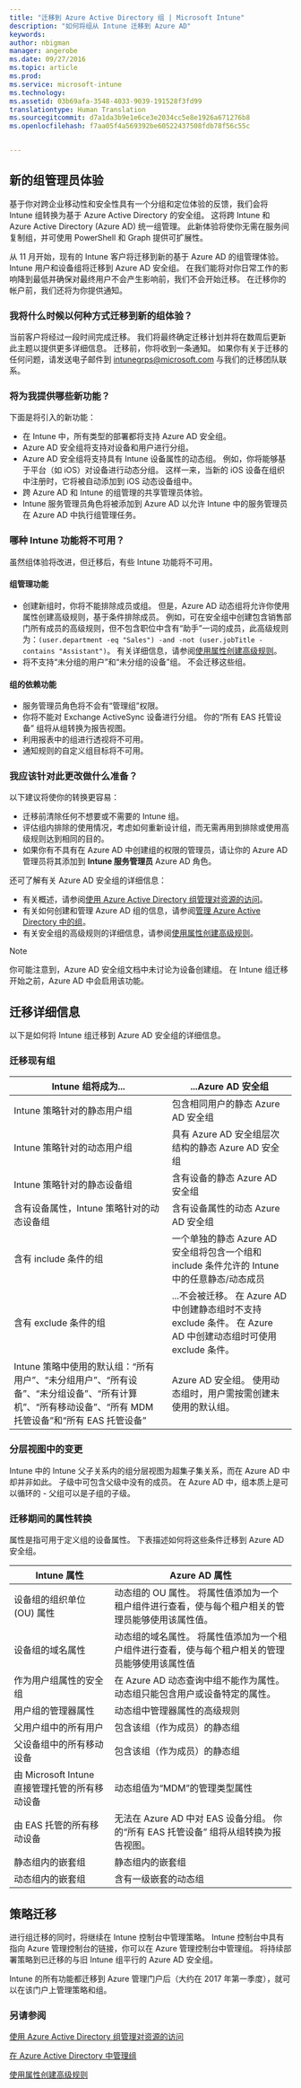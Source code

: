 ```yaml
---
title: "迁移到 Azure Active Directory 组 | Microsoft Intune"
description: "如何将组从 Intune 迁移到 Azure AD"
keywords: 
author: nbigman
manager: angerobe
ms.date: 09/27/2016
ms.topic: article
ms.prod: 
ms.service: microsoft-intune
ms.technology: 
ms.assetid: 03b69afa-3548-4033-9039-191528f3fd99
translationtype: Human Translation
ms.sourcegitcommit: d7a1da3b9e1e6ce3e2034cc5e8e1926a671276b8
ms.openlocfilehash: f7aa05f4a569392be60522437508fdb78f56c55c


---
```


## 新的组管理员体验
    
基于你对跨企业移动性和安全性具有一个分组和定位体验的反馈，我们会将 Intune 组转换为基于 Azure Active Directory 的安全组。 这将跨 Intune 和 Azure Active Directory (Azure AD) 统一组管理。 此新体验将使你无需在服务间复制组，并可使用 PowerShell 和 Graph 提供可扩展性。 

从 11 月开始，现有的 Intune 客户将迁移到新的基于 Azure AD 的组管理体验。 Intune 用户和设备组将迁移到 Azure AD 安全组。 在我们能将对你日常工作的影响降到最低并确保对最终用户不会产生影响前，我们不会开始迁移。 在迁移你的帐户前，我们还将为你提供通知。

### 我将什么时候以何种方式迁移到新的组体验？
当前客户将经过一段时间完成迁移。 我们将最终确定迁移计划并将在数周后更新此主题以提供更多详细信息。 迁移前，你将收到一条通知。 如果你有关于迁移的任何问题，请发送电子邮件到 [intunegrps@microsoft.com](mailto:intunegrps@microsoft.com) 与我们的迁移团队联系。

### 将为我提供哪些新功能？
下面是将引入的新功能： 
 
-    在 Intune 中，所有类型的部署都将支持 Azure AD 安全组。 
-    Azure AD 安全组将支持对设备和用户进行分组。
-    Azure AD 安全组将支持具有 Intune 设备属性的动态组。 例如，你将能够基于平台（如 iOS）对设备进行动态分组。 这样一来，当新的 iOS 设备在组织中注册时，它将被自动添加到 iOS 动态设备组中。
-    跨 Azure AD 和 Intune 的组管理的共享管理员体验。
- Intune 服务管理员角色将被添加到 Azure AD 以允许 Intune 中的服务管理员在 Azure AD 中执行组管理任务。

 
### 哪种 Intune 功能将不可用？
虽然组体验将改进，但迁移后，有些 Intune 功能将不可用。

#### 组管理功能

-   创建新组时，你将不能排除成员或组。 但是，Azure AD 动态组将允许你使用属性创建高级规则，基于条件排除成员。 例如，可在安全组中创建包含销售部门所有成员的高级规则，但不包含职位中含有“助手”一词的成员，此高级规则为：`(user.department -eq "Sales") -and -not (user.jobTitle -contains "Assistant")`。 有关详细信息，请参阅[使用属性创建高级规则](https://azure.microsoft.com/en-us/documentation/articles/active-directory-accessmanagement-groups-with-advanced-rules/)。
-   将不支持“未分组的用户”和“未分组的设备”组。 不会迁移这些组。

#### 组的依赖功能

-   服务管理员角色将不会有“管理组”权限。
-   你将不能对 Exchange ActiveSync 设备进行分组。  你的“所有 EAS 托管设备” 组将从组转换为报告视图。
-  利用报表中的组进行透视将不可用。
-  通知规则的自定义组目标将不可用。

### 我应该针对此更改做什么准备？
 以下建议将使你的转换更容易：
 
- 迁移前清除任何不想要或不需要的 Intune 组。
- 评估组内排除的使用情况，考虑如何重新设计组，而无需再用到排除或使用高级规则达到相同的目的。
-  如果你有不具有在 Azure AD 中创建组的权限的管理员，请让你的 Azure AD 管理员将其添加到 **Intune 服务管理员** Azure AD 角色。

还可了解有关 Azure AD 安全组的详细信息：
-  有关概述，请参阅[使用 Azure Active Directory 组管理对资源的访问](https://azure.microsoft.com/en-us/documentation/articles/active-directory-manage-groups/)。
-  有关如何创建和管理 Azure AD 组的信息，请参阅[管理 Azure Active Directory 中的组](https://azure.microsoft.com/en-us/documentation/articles/active-directory-accessmanagement-manage-groups/)。
-  有关安全组的高级规则的详细信息，请参阅[使用属性创建高级规则](https://azure.microsoft.com/en-us/documentation/articles/active-directory-accessmanagement-groups-with-advanced-rules/)。

> [!NOTE]
你可能注意到，Azure AD 安全组文档中未讨论为设备创建组。 在 Intune 组迁移开始之前，Azure AD 中会启用该功能。

## 迁移详细信息
以下是如何将 Intune 组迁移到 Azure AD 安全组的详细信息。

### 迁移现有组

| Intune 组将成为...|...Azure AD 安全组|
|-----------------------------------------------------------------------|-------------------------------------------------------------|
|Intune 策略针对的静态用户组|包含相同用户的静态 Azure AD 安全组|
|Intune 策略针对的动态用户组|具有 Azure AD 安全组层次结构的静态 Azure AD 安全组|
|Intune 策略针对的静态设备组|含有设备的静态 Azure AD 安全组|
|含有设备属性，Intune 策略针对的动态设备组|含有设备属性的动态 Azure AD 安全组|
|含有 include 条件的组|一个单独的静态 Azure AD 安全组将包含一个组和 include 条件允许的 Intune 中的任意静态/动态成员|
|含有 exclude 条件的组|...不会被迁移。 在 Azure AD 中创建静态组时不支持 exclude 条件。 在 Azure AD 中创建动态组时可使用 exclude 条件。|
|Intune 策略中使用的默认组：“所有用户”、“未分组用户”、“所有设备”、“未分组设备”、“所有计算机”、“所有移动设备”、“所有 MDM 托管设备”和“所有 EAS 托管设备”  |Azure AD 安全组。 使用动态组时，用户需按需创建未使用的默认组。|

### 分层视图中的变更
Intune 中的 Intune 父子关系内的组分层视图为超集子集关系，而在 Azure AD 中却并非如此。 子级中可包含父级中没有的成员。 在 Azure AD 中，组本质上是可以循环的 - 父组可以是子组的子级。

### 迁移期间的属性转换
属性是指可用于定义组的设备属性。 下表描述如何将这些条件迁移到 Azure AD 安全组。

| Intune 属性|Azure AD 属性|
|-----------------------------------------------------------------------|-------------------------------------------------------------|
|设备组的组织单位 (OU) 属性|动态组的 OU 属性。 将属性值添加为一个租户组件进行查看，使与每个租户相关的管理员能够使用该属性值。|
|设备组的域名属性|动态组的域名属性。 将属性值添加为一个租户组件进行查看，使与每个租户相关的管理员能够使用该属性值|
|作为用户组属性的安全组|在 Azure AD 动态查询中组不能作为属性。 动态组只能包含用户或设备特定的属性。|
|用户组的管理器属性|动态组中管理器属性的高级规则|
|父用户组中的所有用户|包含该组（作为成员）的静态组|
|父设备组中的所有移动设备|包含该组（作为成员）的静态组|
|由 Microsoft Intune 直接管理托管的所有移动设备|动态组值为“MDM”的管理类型属性|
|由 EAS 托管的所有移动设备|无法在 Azure AD 中对 EAS 设备分组。 你的“所有 EAS 托管设备” 组将从组转换为报告视图。|
|静态组内的嵌套组 |静态组内的嵌套组|
|动态组内的嵌套组|含有一级嵌套的动态组|


## 策略迁移
进行组迁移的同时，将继续在 Intune 控制台中管理策略。 Intune 控制台中具有指向 Azure 管理控制台的链接，你可以在 Azure 管理控制台中管理组。 将持续部署策略到已迁移的与旧 Intune 组平行的 Azure AD 安全组。

Intune 的所有功能都迁移到 Azure 管理门户后（大约在 2017 年第一季度），就可以在该门户上管理策略和组。

     
### 另请参阅
[使用 Azure Active Directory 组管理对资源的访问](https://azure.microsoft.com/en-us/documentation/articles/active-directory-manage-groups/)

[在 Azure Active Directory 中管理组](https://azure.microsoft.com/en-us/documentation/articles/active-directory-accessmanagement-manage-groups/)

[使用属性创建高级规则](https://azure.microsoft.com/en-us/documentation/articles/active-directory-accessmanagement-groups-with-advanced-rules/)



<!--HONumber=Sep16_HO4-->


